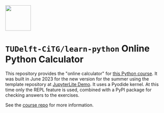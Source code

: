  <img src="https://raw.githubusercontent.com/TUDelft-CITG/learn-python/main/book/figures/learn-python-logo.png" width=80/> 

# `TUDelft-CiTG/learn-python` Online Python Calculator

This repository provides the "online calculator" for [this Python course]([https://github.com/TUDelft-CITG/learn-python](https://tudelft-citg.github.io/learn-python/intro.html)). It was built in June 2023 for the new version for the summer using the template repository at [JupyterLite Demo](https://github.com/jupyterlite/demo). It uses a Pyodide kernel. At this time only the REPL feature is used, combined with a PyPI package for checking answers to the exercises.

See the [course repo](https://github.com/TUDelft-CITG/learn-python) for more information.
